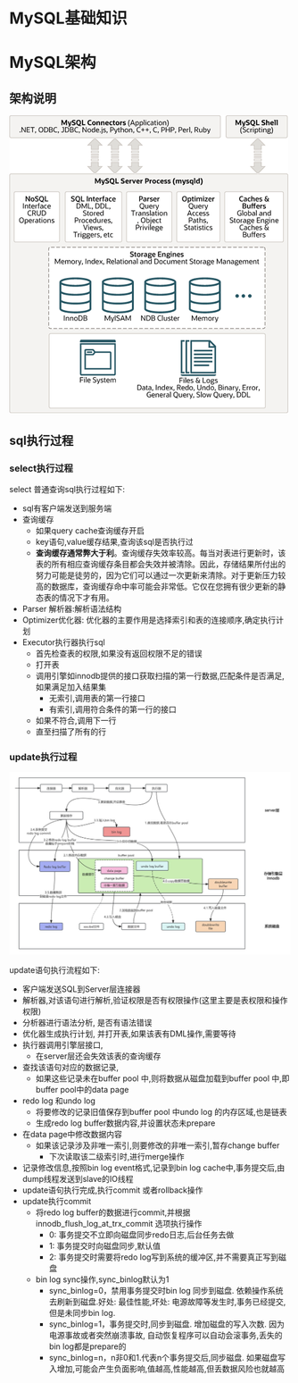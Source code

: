# MySQL基础知识



# MySQL架构

## 架构说明

![](images/mysql-architecture.png)



## sql执行过程

### select执行过程

select 普通查询sql执行过程如下:

- sql有客户端发送到服务端
- 查询缓存
  - 如果query cache查询缓存开启
  - key语句,value缓存结果,查询该sql是否执行过
  - **查询缓存通常弊大于利**。查询缓存失效率较高。每当对表进行更新时，该表的所有相应查询缓存条目都会失效并被清除。因此，存储结果所付出的努力可能是徒劳的，因为它们可以通过一次更新来清除。对于更新压力较高的数据库，查询缓存命中率可能会非常低。它仅在您拥有很少更新的静态表的情况下才有用。
- Parser 解析器:解析语法结构
- Optimizer优化器: 优化器的主要作用是选择索引和表的连接顺序,确定执行计划
- Executor执行器执行sql
  - 首先检查表的权限,如果没有返回权限不足的错误
  - 打开表
  - 调用引擎如innodb提供的接口获取扫描的第一行数据,匹配条件是否满足,如果满足加入结果集
    - 无索引,调用表的第一行接口
    - 有索引,调用符合条件的第一行的接口
  - 如果不符合,调用下一行
  - 直至扫描了所有的行



### update执行过程

![](images/update.jpg)

update语句执行流程如下:

- 客户端发送SQL到Server层连接器
- 解析器,对该语句进行解析,验证权限是否有权限操作(这里主要是表权限和操作权限)
- 分析器进行语法分析, 是否有语法错误
- 优化器生成执行计划, 并打开表,如果该表有DML操作,需要等待
- 执行器调用引擎层接口,
  - 在server层还会失效该表的查询缓存
- 查找该语句对应的数据记录,
  - 如果这些记录未在buffer pool 中,则将数据从磁盘加载到buffer pool 中,即buffer pool中的data page
- redo log 和undo log 
  - 将要修改的记录旧值保存到buffer pool 中undo log 的内存区域,也是链表
  - 生成redo log buffer数据内容,并设置状态未prepare
- 在data page中修改数据内容
  - 如果该记录涉及非唯一索引,则要修改的非唯一索引,暂存change buffer
    - 下次读取该二级索引时,进行merge操作
- 记录修改信息,按照bin log event格式,记录到bin log cache中,事务提交后,由dump线程发送到slave的IO线程
- update语句执行完成,执行commit 或者rollback操作
- update执行commit
  - 将redo log buffer的数据进行commit,并根据innodb_flush_log_at_trx_commit 选项执行操作
    - 0: 事务提交不立即向磁盘同步redo日志,后台任务去做
    - 1: 事务提交时向磁盘同步,默认值
    - 2: 事务提交时需要将redo log写到系统的缓冲区,并不需要真正写到磁盘
  - bin log sync操作,sync_binlog默认为1
    - sync_binlog=0，禁用事务提交时bin log 同步到磁盘. 依赖操作系统去刷新到磁盘.好处: 最佳性能,坏处: 电源故障等发生时,事务已经提交,但是未同步bin log.
    - sync_binlog=1，事务提交时,同步到磁盘. 增加磁盘的写入次数. 因为电源事故或者突然崩溃事故, 自动恢复程序可以自动会滚事务,丢失的bin log都是prepare的
    - sync_binlog=n，n非0和1.代表n个事务提交后,同步磁盘. 如果磁盘写入增加,可能会产生负面影响,值越高,性能越高,但丢数据风险也就越高































